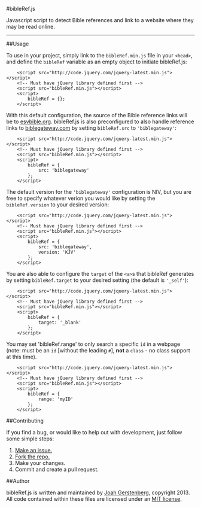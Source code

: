 #bibleRef.js

Javascript script to detect Bible references and link to a website where they may be read online.

---

##Usage

To use in your project, simply link to the `bibleRef.min.js` file in your `<head>`, and define the `bibleRef` variable as an empty object to initiate bibleRef.js:

```
	<script src="http://code.jquery.com/jquery-latest.min.js"></script> 
	<!-- Must have jQuery library defined first -->
	<script src="bibleRef.min.js"></script>
	<script>
		bibleRef = {};
	</script>
```

With this default configuration, the source of the Bible reference links will be to [esvbible.org](http://www.esvbible.org/). bibleRef.js is also preconfigured to also handle reference links to [biblegateway.com](http://www.biblegateway.com/) by setting `bibleRef.src` to `'biblegateway'`:

```
	<script src="http://code.jquery.com/jquery-latest.min.js"></script> 
	<!-- Must have jQuery library defined first -->
	<script src="bibleRef.min.js"></script>
	<script>
		bibleRef = {
			src: 'biblegateway'
		};
	</script>
```

The default version for the `'biblegateway'` configuration is NIV, but you are free to specify whatever verion you would like by setting the `bibleRef.version` to your desired version:

```
	<script src="http://code.jquery.com/jquery-latest.min.js"></script> 
	<!-- Must have jQuery library defined first -->
	<script src="bibleRef.min.js"></script>
	<script>
		bibleRef = {
			src: 'biblegateway',
			version: 'KJV'
		};
	</script>
```

You are also able to configure the `target` of the `<a>`s that bibleRef generates by setting `bibleRef.target` to your desired setting (the default is `'_self'`):

```
	<script src="http://code.jquery.com/jquery-latest.min.js"></script> 
	<!-- Must have jQuery library defined first -->
	<script src="bibleRef.min.js"></script>
	<script>
		bibleRef = {
			target: '_blank'
		};
	</script>
```

You may set 'bibleRef.range' to only search a specific `id` in a webpage (note: must be an `id` [without the leading `#`], **not** a `class` - no class support at this time).

```
	<script src="http://code.jquery.com/jquery-latest.min.js"></script> 
	<!-- Must have jQuery library defined first -->
	<script src="bibleRef.min.js"></script>
	<script>
		bibleRef = {
			range: 'myID'
		};
	</script>
```

##Contributing

If you find a bug, or would like to help out with development, just follow some simple steps:

  1. [Make an issue.](https://github.com/JoahG/bibleRef.js/issues/new)
  2. [Fork the repo.](https://github.com/JoahG/bibleRef.js/fork)
  3. Make your changes.
  4. Commit and create a pull request.

##Author

bibleRef.js is written and maintained by [Joah Gerstenberg](http://www.joahg.com), copyright 2013. All code contained within these files are licensed under an [MIT license](https://github.com/JoahG/bibleRef.js/blob/master/MIT-LICENSE).
